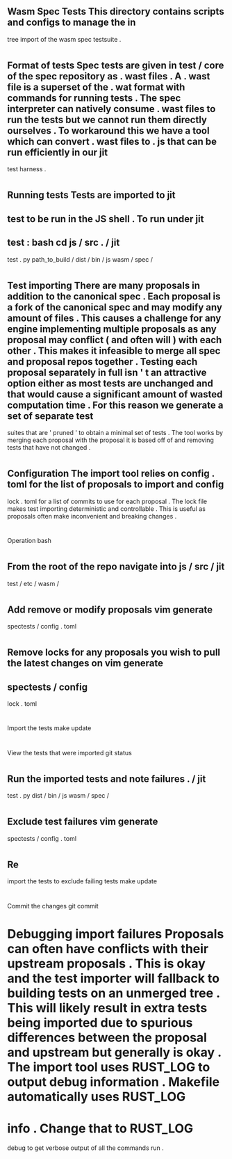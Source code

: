 #
Wasm
Spec
Tests
This
directory
contains
scripts
and
configs
to
manage
the
in
-
tree
import
of
the
wasm
spec
testsuite
.
#
#
Format
of
tests
Spec
tests
are
given
in
test
/
core
of
the
spec
repository
as
.
wast
files
.
A
.
wast
file
is
a
superset
of
the
.
wat
format
with
commands
for
running
tests
.
The
spec
interpreter
can
natively
consume
.
wast
files
to
run
the
tests
but
we
cannot
run
them
directly
ourselves
.
To
workaround
this
we
have
a
tool
which
can
convert
.
wast
files
to
.
js
that
can
be
run
efficiently
in
our
jit
-
test
harness
.
#
#
Running
tests
Tests
are
imported
to
jit
-
test
to
be
run
in
the
JS
shell
.
To
run
under
jit
-
test
:
bash
cd
js
/
src
.
/
jit
-
test
.
py
path_to_build
/
dist
/
bin
/
js
wasm
/
spec
/
#
#
Test
importing
There
are
many
proposals
in
addition
to
the
canonical
spec
.
Each
proposal
is
a
fork
of
the
canonical
spec
and
may
modify
any
amount
of
files
.
This
causes
a
challenge
for
any
engine
implementing
multiple
proposals
as
any
proposal
may
conflict
(
and
often
will
)
with
each
other
.
This
makes
it
infeasible
to
merge
all
spec
and
proposal
repos
together
.
Testing
each
proposal
separately
in
full
isn
'
t
an
attractive
option
either
as
most
tests
are
unchanged
and
that
would
cause
a
significant
amount
of
wasted
computation
time
.
For
this
reason
we
generate
a
set
of
separate
test
-
suites
that
are
'
pruned
'
to
obtain
a
minimal
set
of
tests
.
The
tool
works
by
merging
each
proposal
with
the
proposal
it
is
based
off
of
and
removing
tests
that
have
not
changed
.
#
#
#
Configuration
The
import
tool
relies
on
config
.
toml
for
the
list
of
proposals
to
import
and
config
-
lock
.
toml
for
a
list
of
commits
to
use
for
each
proposal
.
The
lock
file
makes
test
importing
deterministic
and
controllable
.
This
is
useful
as
proposals
often
make
inconvenient
and
breaking
changes
.
#
#
#
Operation
bash
#
From
the
root
of
the
repo
navigate
into
js
/
src
/
jit
-
test
/
etc
/
wasm
/
#
Add
remove
or
modify
proposals
vim
generate
-
spectests
/
config
.
toml
#
Remove
locks
for
any
proposals
you
wish
to
pull
the
latest
changes
on
vim
generate
-
spectests
/
config
-
lock
.
toml
#
Import
the
tests
make
update
#
View
the
tests
that
were
imported
git
status
#
Run
the
imported
tests
and
note
failures
.
/
jit
-
test
.
py
dist
/
bin
/
js
wasm
/
spec
/
#
Exclude
test
failures
vim
generate
-
spectests
/
config
.
toml
#
Re
-
import
the
tests
to
exclude
failing
tests
make
update
#
Commit
the
changes
git
commit
#
#
#
Debugging
import
failures
Proposals
can
often
have
conflicts
with
their
upstream
proposals
.
This
is
okay
and
the
test
importer
will
fallback
to
building
tests
on
an
unmerged
tree
.
This
will
likely
result
in
extra
tests
being
imported
due
to
spurious
differences
between
the
proposal
and
upstream
but
generally
is
okay
.
The
import
tool
uses
RUST_LOG
to
output
debug
information
.
Makefile
automatically
uses
RUST_LOG
=
info
.
Change
that
to
RUST_LOG
=
debug
to
get
verbose
output
of
all
the
commands
run
.
